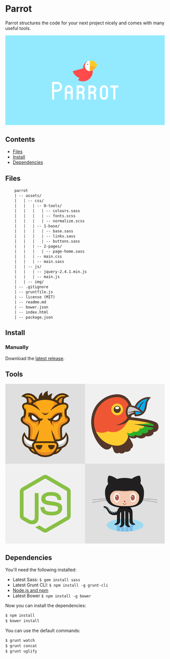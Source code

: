 # Parrot
Parrot structures the code for your next project nicely and comes with many useful tools.

![Parrot](assets/img/parrot.png)

## Contents

- [Files](#files)
- [Install](#install)
- [Dependencies](#dependencies)


## Files

        parrot
        | -- assets/
        |   | -- css/
        |   |   | -- 0-tools/
        |   |   |   | -- colours.sass
        |   |   |   | -- fonts.scss
        |   |   |   | -- normalize.scss
        |   |   | -- 1-base/
        |   |   |   | -- base.sass
        |   |   |   | -- links.sass
        |   |   |   | -- buttons.sass
        |   |   | -- 2-pages/
        |   |   |   | -- page-home.sass
        |   |   | -- main.css
        |   |   | -- main.sass
        |   | -- js/
        |   |   | -- jquery-2.4.1.min.js
        |   |   | -- main.js
        |   | -- img/
        | -- .gitignore
        | -- gruntfile.js
        | -- license (MIT)
        | -- readme.md
        | -- bower.json
        | -- index.html
        | -- package.json

## Install

### Manually

Download the [latest release](https://github.com/HeliumSquid/parrot/archive/master.zip).

## Tools

![Tools](assets/img/parrot_tools.png)

## Dependencies

You'll need the following installed:

- Latest Sass: `$ gem install sass`
- Latest Grunt CLI: `$ npm install -g grunt-cli`
- [Node.js and npm](https://nodejs.org/download/)
- Latest Bower `$ npm install -g bower`

Now you can install the dependencies:

```bash
$ npm install
$ bower install
```

You can use the default commands:

```bash
$ grunt watch
$ grunt concat
$ grunt uglify
```
